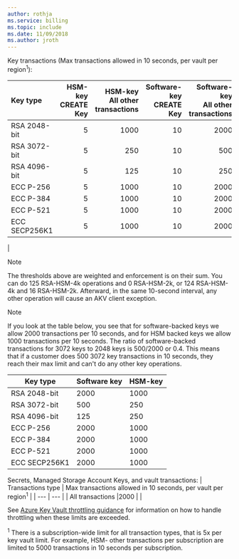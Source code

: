 ```yaml
---
author: rothja
ms.service: billing
ms.topic: include
ms.date: 11/09/2018	
ms.author: jroth
---
```

Key transactions (Max transactions allowed in 10 seconds, per vault per region<sup>1</sup>):

|Key type|HSM-key<br>CREATE Key|HSM-key<br>All other transactions|Software-key<br>CREATE Key|Software-key<br>All other transactions|
|:---|---:|---:|---:|---:|
|RSA 2048-bit|5|1000|10|2000|
|RSA 3072-bit|5|250|10|500|
|RSA 4096-bit|5|125|10|250|
|ECC P-256|5|1000|10|2000|
|ECC P-384|5|1000|10|2000|
|ECC P-521|5|1000|10|2000|
|ECC SECP256K1|5|1000|10|2000|
|

> [!NOTE]
> The thresholds above are weighted and enforcement is on their sum. You can do 125 RSA-HSM-4k operations and 0 RSA-HSM-2k, or 124 RSA-HSM-4k and 16 RSA-HSM-2k. Afterward, in the same 10-second interval, any other operation will cause an AKV client exception.

> [!NOTE]
> If you look at the table below, you see that for software-backed keys we allow 2000 transactions per 10 seconds, and for HSM backed keys we allow 1000 transactions      per 10 seconds. 
  The ratio of software-backed transactions for 3072 keys to 2048 keys is 500/2000 or 0.4. This means that if a customer does 500 3072 key transactions in 10 seconds, they reach their max limit and can't do any other key operations. 
   
|Key type  | Software key |HSM-key  |
|---------|---------|---------|
|RSA 2048-bit     |    2000     |   1000    |
|RSA 3072-bit     |     500    |    250     |
|RSA 4096-bit     |    125     |    250     |
|ECC P-256     |    2000     |  1000     |
|ECC P-384     |    2000     |  1000     |
|ECC P-521     |    2000     |  1000     |
|ECC SECP256K1     |    2000     |  1000     |


Secrets, Managed Storage Account Keys, and vault transactions:
| Transactions type | Max transactions allowed in 10 seconds, per vault per region<sup>1</sup> |
| --- | --- |
| All transactions |2000 |
|

See [Azure Key Vault throttling guidance](../articles/key-vault/key-vault-ovw-throttling.md) for information on how to handle throttling when these limits are exceeded.

<sup>1</sup> There is a subscription-wide limit for all transaction types, that is 5x per key vault limit. For example, HSM- other transactions per subscription are limited to 5000 transactions in 10 seconds per subscription.
